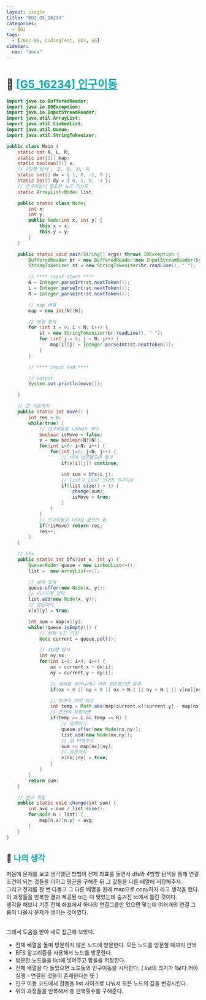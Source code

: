 ```yaml
---
layout: single
title: "BOJ_G5_16234"
categories:
  - BOJ
tags:
  - [2022-06, CodingTest, BOJ, G5]
sidebar:
  nav: "docs"
---
```


# 📁 <b><a style="color:#00adb5" href="https://www.acmicpc.net/problem/16234" target=_blank>[G5_16234] 인구이동</a></b>

```java
import java.io.BufferedReader;
import java.io.IOException;
import java.io.InputStreamReader;
import java.util.ArrayList;
import java.util.LinkedList;
import java.util.Queue;
import java.util.StringTokenizer;

public class Main {
	static int N, L, R;
	static int[][] map;
	static boolean[][] v;
	// 4방향 탐색 : 오, 밑, 왼, 위
	static int[] dx = { 1, 0, -1, 0 };
	static int[] dy = { 0, 1, 0, -1 };
	// 인구이동이 필요한 노드 리스트
	static ArrayList<Node> list;

	public static class Node{
		int x;
		int y;
		public Node(int x, int y) {
			this.x = x;
			this.y = y;
		}
	}

	public static void main(String[] args) throws IOException {
		BufferedReader br = new BufferedReader(new InputStreamReader(System.in));
		StringTokenizer st = new StringTokenizer(br.readLine(), " ");

		// **** input start ****
		N = Integer.parseInt(st.nextToken());
		L = Integer.parseInt(st.nextToken());
		R = Integer.parseInt(st.nextToken());

		// map 배열
		map = new int[N][N];

		// 배열 입력
		for (int i = 0; i < N; i++) {
			st = new StringTokenizer(br.readLine(), " ");
			for (int j = 0; j < N; j++) {
				map[i][j] = Integer.parseInt(st.nextToken());
			}
		}

		// **** input end ****

		// output
		System.out.println(move());

	}

	// 값 이동하기
	public static int move() {
		int res = 0;
		while(true) {
			// 인구이동을 나타내는 변수
			boolean isMove = false;
			v = new boolean[N][N];
			for(int i=0; i<N; i++) {
				for(int j=0; j<N; j++) {
					// 이미 방문했으면 통과
					if(v[i][j]) continue;

					int sum = bfs(i,j);
					// list가 1보다 크다면 인구이동
					if(list.size() > 1) {
						change(sum);
						isMove = true;
					}
				}
			}
			// 인구이동이 더이상 없으면 끝
			if(!isMove) return res;
			res++;
		}
	}

	// bfs
	public static int bfs(int x, int y) {
		Queue<Node> queue = new LinkedList<>();
		list =  new ArrayList<>();

		// 큐에 입력
		queue.offer(new Node(x, y));
		// 리스트에 입력
		list.add(new Node(x, y));
		// 방문처리
		v[x][y] = true;

		int sum = map[x][y];
		while(!queue.isEmpty()) {
			// 현재 노드 저장
			Node current = queue.poll();

			// 4방향 탐색
			int ny,nx;
			for(int i=0; i<4; i++) {
				nx = current.x + dx[i];
				ny = current.y + dy[i];

				// 범위를 벗어나거나 이미 방문했으면 통과
				if(nx < 0 || ny < 0 || nx > N-1 || ny > N-1 || v[nx][ny]) continue;

				// 인구수 차이 체크
				int temp = Math.abs(map[current.x][current.y] - map[nx][ny]);
				// 조건에 부합하면
				if(temp >= L && temp <= R) {
					// 입력하기
					queue.offer(new Node(nx,ny));
					list.add(new Node(nx,ny));
					// 값 더해주기
					sum += map[nx][ny];
					// 방문처리
					v[nx][ny] = true;
				}
			}
		}
		return sum;
	}

	// 인구 이동
	public static void change(int sum) {
		int avg = sum / list.size();
		for(Node n : list) {
			map[n.x][n.y] = avg;
		}
	}
}
```

## 🤔 <b><a style="color:#00adb5">나의 생각</a></b>

처음에 문제를 보고 생각했던 방법이 전체 좌표를 돌면서 dfs와 4방향 탐색을 통해 연결조건이 되는 것들을 더하고 평균을 구해준 뒤 그 값들을 다른 배열에 저장해주자.<br>
그리고 전체를 한 번 다돌고 그 다른 배열을 원래 map으로 copy하자 라고 생각을 했다.<br>
이 과정들을 반복한 결과 제공된 tc는 다 맞았는데 숨겨진 tc에서 틀린 것이다.<br>
생각을 해보니 기존 전체 좌표에서 하나의 연결그룹만 있으면 맞는데 여러개의 연결 그룹이 나올시 문제가 생기는 것이였다.<br>

<br>
그래서 도움을 받아 새로 접근해 보았다.<br>

- 전체 배열을 돌며 방문하지 않은 노드에 방문한다. 모든 노드를 방문할 때까지 반복
- BFS 알고리즘을 사용해서 노드를 방문한다.
- 방문한 노드들을 list에 넣어주고 합들을 저장한다.
- 전체 배열을 다 돌았으면 노드들의 인구이동을 시작한다. ( list의 크기가 1보다 커야 실행 - 연결된 것들이 존재한다는 뜻 )
- 인구 이동 코드에서 합들을 list 사이즈로 나눠서 모든 노드의 값을 변경시킨다.
- 위의 과정들을 반복해서 총 반복횟수를 구해준다.
